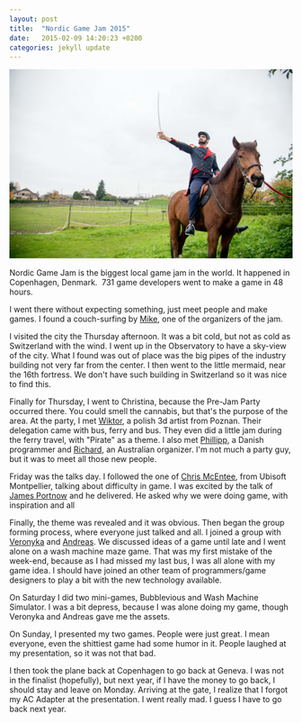 ```yaml
---
layout: post
title:  "Nordic Game Jam 2015"
date:   2015-02-09 14:20:23 +0200
categories: jekyll update
---
```


![Nordic Game Jam](/images/2015/02/DSC3065.jpg)

Nordic Game Jam is the biggest local game jam in the world. It happened in Copenhagen, Denmark.  731 game developers went to make a game in 48 hours.

I went there without expecting something, just meet people and make games. I found a couch-surfing by [Mike]("https://twitter.com/mikekrolik?lang=en), one of the organizers of the jam.

I visited the city the Thursday afternoon. It was a bit cold, but not as cold as Switzerland with the wind. I went up in the Observatory to have a sky-view of the city. What I found was out of place was the big pipes of the industry building not very far from the center. I then went to the little mermaid, near the 16th fortress. We don't have such building in Switzerland so it was nice to find this.

Finally for Thursday, I went to Christina, because the Pre-Jam Party occurred there. You could smell the cannabis, but that\'s the purpose of the area. At the party, I met [Wiktor](https://twitter.com/WiktorWasowski), a polish 3d artist from Poznan. Their delegation came with bus, ferry and bus. They even did a little jam during the ferry travel, with \"Pirate\" as a theme. I also met [Phillipp](https://twitter.com/phillipphoenix), a Danish programmer and [Richard](https://twitter.com/richy486), an Australian organizer. I'm not much a party guy, but it was to meet all those new people.

Friday was the talks day. I followed the one of [Chris McEntee](https://twitter.com/chrismcentee?lang=en), from Ubisoft Montpellier, talking about difficulty in game. I was excited by the talk of [James Portnow](https://twitter.com/JamesPortnow?lang=en) and he delivered. He asked why we were doing game, with inspiration and all

Finally, the theme was revealed and it was obvious. Then began the group forming process, where everyone just talked and all. I joined a group with [Veronyka](https://twitter.com/veronykajelinek?lang=en) and [Andreas](https://twitter.com/Andreasfr?lang=en). We discussed ideas of a game until late and I went alone on a wash machine maze game. That was my first mistake of the week-end, because as I had missed my last bus, I was all alone with my game idea. I should have joined an other team of programmers/game designers to play a bit with the new technology available.

On Saturday I did two mini-games, Bubblevious and Wash Machine Simulator. I was a bit depress, because I was alone doing my game, though Veronyka and Andreas gave me the assets.

On Sunday, I presented my two games. People were just great. I mean everyone, even the shittiest game had some humor in it. People laughed at my presentation, so it was not that bad.

I then took the plane back at Copenhagen to go back at Geneva. I was not in the finalist (hopefully), but next year, if I have the money to go back, I should stay and leave on Monday. Arriving at the gate, I realize that I forgot my AC Adapter at the presentation. I went really mad. I guess I have to go back next year.